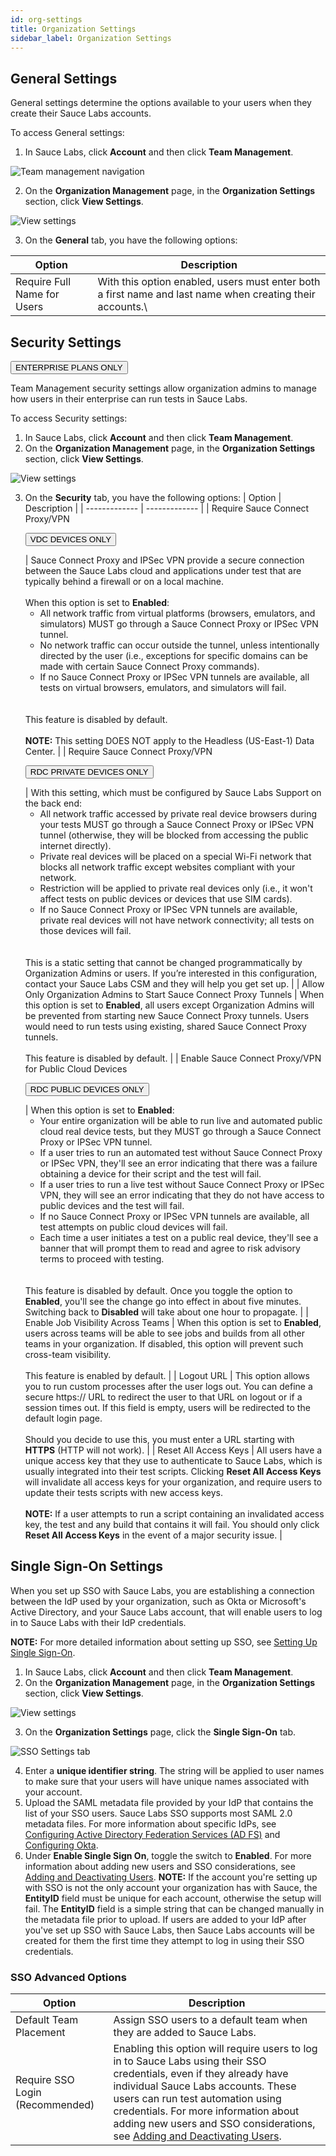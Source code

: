 ```yaml
---
id: org-settings
title: Organization Settings
sidebar_label: Organization Settings
---
```

## General Settings
General settings determine the options available to your users when they create their Sauce Labs accounts.

To access General settings:

1. In Sauce Labs, click **Account** and then click **Team Management**.

<img src="/static/img/team-mgmt/team-mgmt-nav.jpg" alt="Team management navigation">

2. On the **Organization Management** page, in the **Organization Settings** section, click **View Settings**.

<img src="/static/img/team-mgmt/team-mgmt-view-settings-nav.jpg" alt="View settings">

3. On the **General** tab, you have the following options:

| Option  | Description |
| ------------- | ------------- |
| Require Full Name for Users  | With this option enabled, users must enter both a first name and last name when creating their accounts.\  |

## Security Settings
<p><button class="badge-blue">ENTERPRISE PLANS ONLY</button></p>
Team Management security settings allow organization admins to manage how users in their enterprise can run tests in Sauce Labs.

To access Security settings:
1. In Sauce Labs, click **Account** and then click **Team Management**.
2. On the **Organization Management** page, in the **Organization Settings** section, click **View Settings**.

<img src="/static/img/team-mgmt/team-mgmt-view-settings-nav.jpg" alt="View settings">

3. On the **Security** tab, you have the following options:
| Option | Description |
| ------------- | ------------- |
| Require Sauce Connect Proxy/VPN <p><button class="badge-green">VDC DEVICES ONLY</button></p>  | Sauce Connect Proxy and IPSec VPN provide a secure connection between the Sauce Labs cloud and applications under test that are typically behind a firewall or on a local machine.<br></br>When this option is set to **Enabled**:<ul><li>All network traffic from virtual platforms (browsers, emulators, and simulators) MUST go through a Sauce Connect Proxy or IPSec VPN tunnel.</li><li>No network traffic can occur outside the tunnel, unless intentionally directed by the user (i.e., exceptions for specific domains can be made with certain Sauce Connect Proxy commands).</li><li>If no Sauce Connect Proxy or IPSec VPN tunnels are available, all tests on virtual browsers, emulators, and simulators will fail.</li></ul><br></br>This feature is disabled by default.<br></br>**NOTE:** This setting DOES NOT apply to the Headless (US-East-1) Data Center.  |
| Require Sauce Connect Proxy/VPN <p><button class="badge-green">RDC PRIVATE DEVICES ONLY</button></p>   | With this setting, which must be configured by Sauce Labs Support on the back end:<ul><li>All network traffic accessed by private real device browsers during your tests MUST go through a Sauce Connect Proxy or IPSec VPN tunnel (otherwise, they will be blocked from accessing the public internet directly).</li><li>Private real devices will be placed on a special Wi-Fi network that blocks all network traffic except websites compliant with your network.</li><li>Restriction will be applied to private real devices only (i.e., it won't affect tests on public devices or devices that use SIM cards).</li><li>If no Sauce Connect Proxy or IPSec VPN tunnels are available, private real devices will not have network connectivity; all tests on those devices will fail.</li></ul><br></br>This is a static setting that cannot be changed programmatically by Organization Admins or users. If you’re interested in this configuration, contact your Sauce Labs CSM and they will help you get set up.  |
| Allow Only Organization Admins to Start Sauce Connect Proxy Tunnels  | When this option is set to **Enabled**, all users except Organization Admins will be prevented from starting new Sauce Connect Proxy tunnels. Users would need to run tests using existing, shared Sauce Connect Proxy tunnels.<br></br>This feature is disabled by default.  |
| Enable Sauce Connect Proxy/VPN for Public Cloud Devices <p><button class="badge-green">RDC PUBLIC DEVICES ONLY</button></p> | When this option is set to **Enabled**:<ul><li>Your entire organization will be able to run live and automated public cloud real device tests, but they MUST go through a Sauce Connect Proxy or IPSec VPN tunnel.</li><li>If a user tries to run an automated test without Sauce Connect Proxy or IPSec VPN, they'll see an error indicating that there was a failure obtaining a device for their script and the test will fail.</li><li>If a user tries to run a live test without Sauce Connect Proxy or IPSec VPN, they will see an error indicating that they do not have access to public devices and the test will fail.</li><li>If no Sauce Connect Proxy or IPSec VPN tunnels are available, all test attempts on public cloud devices will fail.</li><li>Each time a user initiates a test on a public real device, they'll see a banner that will prompt them to read and agree to risk advisory terms to proceed with testing.</li></ul><br></br>This feature is disabled by default. Once you toggle the option to **Enabled**, you'll see the change go into effect in about five minutes. Switching back to **Disabled** will take about one hour to propagate.  |
| Enable Job Visibility Across Teams  | When this option is set to **Enabled**, users across teams will be able to see jobs and builds from all other teams in your organization. If disabled, this option will prevent such cross-team visibility.<br></br>This feature is enabled by default.  |
| Logout URL  | This option allows you to run custom processes after the user logs out. You can define a secure https:// URL to redirect the user to that URL on logout or if a session times out. If this field is empty, users will be redirected to the default login page.<br></br>Should you decide to use this, you must enter a URL starting with **HTTPS** (HTTP will not work).  |
| Reset All Access Keys  | All users have a unique access key that they use to authenticate to Sauce Labs, which is usually integrated into their test scripts. Clicking **Reset All Access Keys** will invalidate all access keys for your organization, and require users to update their tests scripts with new access keys.<br></br>**NOTE:** If a user attempts to run a script containing an invalidated access key, the test and any build that contains it will fail. You should only click **Reset All Access Keys** in the event of a major security issue.  |

## Single Sign-On Settings
When you set up SSO with Sauce Labs, you are establishing a connection between the IdP used by your organization, such as Okta or Microsoft's Active Directory, and your Sauce Labs account, that will enable users to log in to Sauce Labs with their IdP credentials.

**NOTE:**  For more detailed information about setting up SSO, see [Setting Up Single Sign-On](https://sauce-docs.com/basics/setting-up-single-sign-on).

1. In Sauce Labs, click **Account** and then click **Team Management**.
2. On the **Organization Management** page, in the **Organization Settings** section, click **View Settings**.

<img src="/static/img/team-mgmt/team-mgmt-view-settings-nav.jpg" alt="View settings">

3. On the **Organization Settings** page, click the **Single Sign-On** tab.

<img src="/static/img/team-mgmt/sso-settings-tab.jpg" alt="SSO Settings tab">

4. Enter a **unique identifier string**. The string will be applied to user names to make sure that your users will have unique names associated with your account.
5. Upload the SAML metadata file provided by your IdP that contains the list of your SSO users. Sauce Labs SSO supports most SAML 2.0 metadata files. For more information about specific IdPs, see [Configuring Active Directory Federation Services (AD FS)](https://sauce-docs.com/basics/config-adfs) and [Configuring Okta](https://sauce-docs.com/basics/config-okta).
6. Under **Enable Single Sign On**, toggle the switch to **Enabled**. For more information about adding new users and SSO considerations, see [Adding and Deactivating Users](https://sauce-docs.com/basics/account-team-management/adding-deactivating-users).
**NOTE:** If the account you're setting up with SSO is not the only account your organization has with Sauce, the **EntityID** field must be unique for each account, otherwise the setup will fail. The **EntityID** field is a simple string that can be changed manually in the metadata file prior to upload. If users are added to your IdP after you've set up SSO with Sauce Labs, then Sauce Labs accounts will be created for them the first time they attempt to log in using their SSO credentials.

### SSO Advanced Options
| Option  | Description |
| ------------- | ------------- |
| Default Team Placement  | Assign SSO users to a default team when they are added to Sauce Labs.  |
| Require SSO Login (Recommended)  | Enabling this option will require users to log in to Sauce Labs using their SSO credentials, even if they already have individual Sauce Labs accounts. These users can run test automation using credentials. For more information about adding new users and SSO considerations, see [Adding and Deactivating Users](https://sauce-docs.com/basics/account-team-management/adding-deactivating-users).  |
